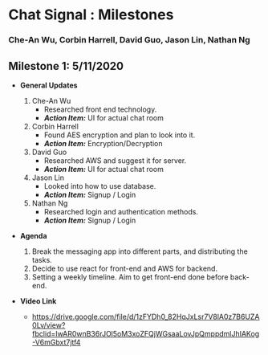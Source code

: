 # Chat Signal : Milestones
### Che-An Wu, Corbin Harrell, David Guo, Jason Lin, Nathan Ng

## Milestone 1: 5/11/2020
- **General Updates**
    1. Che-An Wu
        - Researched front end technology.
        - ***Action Item:*** UI for actual chat room
    2. Corbin Harrell
        - Found AES encryption and plan to look into it.
        - ***Action Item:*** Encryption/Decryption
    3. David Guo
        - Researched AWS and suggest it for server.
        - ***Action Item:*** UI for actual chat room
    4. Jason Lin
        - Looked into how to use database.
        - ***Action Item:*** Signup / Login
    5. Nathan Ng
        - Researched login and authentication methods.
        - ***Action Item:*** Signup / Login

- **Agenda**
    1. Break the messaging app into different parts, and distributing the tasks.
    2. Decide to use react for front-end and AWS for backend.
    3. Setting a weekly timeline. Aim to get front-end done before back-end.

- **Video Link**
    - https://drive.google.com/file/d/1zFYDh0_82HqJxLsr7V8lA0z7B6UZA0Lv/view?fbclid=IwAR0wnB36rJOl5oM3xoZFQjWGsaaLovJpQmppdmlJhIAKog-V6mGbxt7jtf4